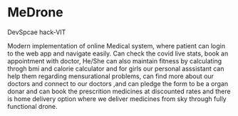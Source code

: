 # MeDrone
DevSpcae hack-VIT

Modern implementation of online Medical system, where patient can login to the web app and navigate easily. Can check the covid live stats, book an appointment with doctor, He/She can also maintain fitness by calculating throgh bmi and calorie calculator  and for girls our personal asssistant can help them regarding mensurational problems, can find more about our doctors and connect to our doctors ,and can pledge the form to be a organ donar and can book the prescrition medicines at discounted rates and there is home delivery option where we deliver medicines from sky through fully functional drone.
